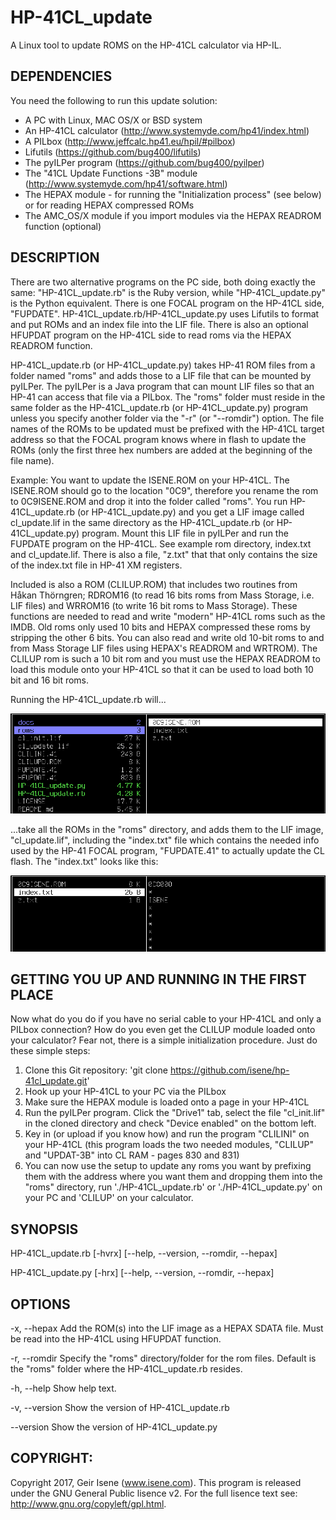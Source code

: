 # HP-41CL_update
A Linux tool to update ROMS on the HP-41CL calculator via HP-IL.

## DEPENDENCIES
You need the following to run this update solution:
- A PC with Linux, MAC OS/X or BSD system
- An HP-41CL calculator (http://www.systemyde.com/hp41/index.html)
- A PILbox (http://www.jeffcalc.hp41.eu/hpil/#pilbox)
- Lifutils (https://github.com/bug400/lifutils)
- The pyILPer program (https://github.com/bug400/pyilper)
- The "41CL Update Functions -3B" module (http://www.systemyde.com/hp41/software.html)
- The HEPAX module - for running the "Initialization process" (see below) or for reading HEPAX compressed ROMs
- The AMC_OS/X module if you import modules via the HEPAX READROM function (optional)

## DESCRIPTION
There are two alternative programs on the PC side, both doing exactly the same: "HP-41CL_update.rb" is the Ruby version, while "HP-41CL_update.py" is the Python equivalent. There is one FOCAL program on the HP-41CL side, "FUPDATE". HP-41CL_update.rb/HP-41CL_update.py uses Lifutils to format and put ROMs and an index file into the LIF file. There is also an optional HFUPDAT program on the HP-41CL side to read roms via the HEPAX READROM function.

HP-41CL_update.rb (or HP-41CL_update.py) takes HP-41 ROM files from a folder named "roms" and adds those to a LIF file that can be mounted by pyILPer. The pyILPer is a Java program that can mount LIF files so that an HP-41 can access that file via a PILbox. The "roms" folder must reside in the same folder as the HP-41CL_update.rb (or HP-41CL_update.py) program unless you specify another folder via the "-r" (or "--romdir") option. The file names of the ROMs to be updated must be prefixed with the HP-41CL target address so that the FOCAL program knows where in flash to update the ROMs (only the first three hex numbers are added at the beginning of the file name).

Example: You want to update the ISENE.ROM on your HP-41CL. The ISENE.ROM should go to the location "0C9", therefore you rename the rom to 0C9ISENE.ROM and drop it into the folder called "roms". You run HP-41CL_update.rb (or HP-41CL_update.py) and you get a LIF image called cl_update.lif in the same directory as the HP-41CL_update.rb (or HP-41CL_update.py) program. Mount this LIF file in pyILPer and run the FUPDATE program on the HP-41CL. See example rom directory, index.txt and cl_update.lif. There is also a file, "z.txt" that that only contains the size of the index.txt file in HP-41 XM registers.

Included is also a ROM (CLILUP.ROM) that includes two routines from Håkan Thörngren; RDROM16 (to read 16 bits roms from Mass Storage, i.e. LIF files) and WRROM16 (to write 16 bit roms to Mass Storage). These functions are needed to read and write "modern" HP-41CL roms such as the IMDB. Old roms only used 10 bits and HEPAX compressed these roms by stripping the other 6 bits. You can also read and write old 10-bit roms to and from Mass Storage LIF files using HEPAX's READROM and WRTROM). The CLILUP rom is such a 10 bit rom and you must use the HEPAX READROM to load this module onto your HP-41CL so that it can be used to load both 10 bit and 16 bit roms. 

Running the HP-41CL_update.rb will...

![Alt text](docs/2017-11-30-150349_956x304_scrot.png?raw=true "Top Dir")

...take all the ROMs in the "roms" directory, and adds them to the LIF image, "cl_update.lif", including the "index.txt" file which contains the needed info used by the HP-41 FOCAL program, "FUPDATE.41" to actually update the CL flash. The "index.txt" looks like this:

![Alt text](docs/2017-11-30-150423_956x231_scrot.png?raw=true "roms Dir")

## GETTING YOU UP AND RUNNING IN THE FIRST PLACE
Now what do you do if you have no serial cable to your HP-41CL and only a PILbox connection? How do you even get the CLILUP module loaded onto your calculator? Fear not, there is a simple initialization procedure. Just do these simple steps:

1. Clone this Git repository: 'git clone https://github.com/isene/hp-41cl_update.git'
2. Hook up your HP-41CL to your PC via the PILbox
3. Make sure the HEPAX module is loaded onto a page in your HP-41CL
4. Run the pyILPer program. Click the "Drive1" tab, select the file "cl_init.lif" in the cloned directory and check "Device enabled" on the bottom left.
5. Key in (or upload if you know how) and run the program "CLILINI" on your HP-41CL (this program loads the two needed modules, "CLILUP" and "UPDAT-3B" into CL RAM - pages 830 and 831)
6. You can now use the setup to update any roms you want by prefixing them with the address where you want them and dropping them into the "roms" directory, run './HP-41CL_update.rb' or './HP-41CL_update.py' on your PC and 'CLILUP' on your calculator.

## SYNOPSIS
HP-41CL_update.rb [-hvrx] [--help, --version, --romdir, --hepax]

HP-41CL_update.py [-hrx] [--help, --version, --romdir, --hepax]

## OPTIONS
-x, --hepax  Add the ROM(s) into the LIF image as a HEPAX SDATA file. Must be read into the HP-41CL using HFUPDAT function.

-r, --romdir  Specify the "roms" directory/folder for the rom files. Default is the "roms" folder where the HP-41CL_update.rb resides.

-h, --help	Show help text.

-v, --version  Show the version of HP-41CL_update.rb

--version  Show the version of HP-41CL_update.py

## COPYRIGHT:
Copyright 2017, Geir Isene (www.isene.com).  This program is released under the GNU General Public lisence v2.  For the full lisence text see: http://www.gnu.org/copyleft/gpl.html.

